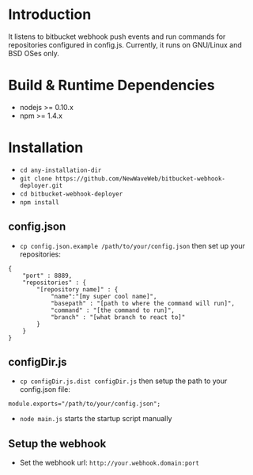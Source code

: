 # Introduction

It listens to bitbucket webhook push events and run commands for repositories configured in config.js.
Currently, it runs on GNU/Linux and BSD OSes only.

# Build & Runtime Dependencies

* nodejs >= 0.10.x
* npm >= 1.4.x

# Installation

* `cd any-installation-dir`
* `git clone https://github.com/NewWaveWeb/bitbucket-webhook-deployer.git `
* `cd bitbucket-webhook-deployer`
* `npm install`

## config.json

* `cp config.json.example /path/to/your/config.json` then set up your repositories:
```
{
    "port" : 8889,
    "repositories" : {
        "[repository name]" : {
            "name":"[my super cool name]",
            "basepath" : "[path to where the command will run]",
            "command" : "[the command to run]",
            "branch" : "[what branch to react to]"
        }
    }
}
```

## configDir.js

* `cp configDir.js.dist configDir.js` then setup the path to your config.json file:
```
module.exports="/path/to/your/config.json";
```
 
* `node main.js` starts the startup script manually

## Setup the webhook

* Set the webhook url: `http://your.webhook.domain:port`
